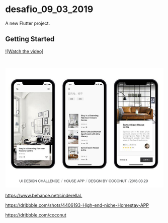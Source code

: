 # desafio_09_03_2019

A new Flutter project.

## Getting Started

[![Watch the video]](https://github.com/Bwolfnoob/desafio_10_03/blob/master/desafio_01_27.mp4)

![]()

![](https://github.com/Bwolfnoob/desafio_10_03/blob/master/photo_2019-03-08_20-59-02.jpg)

https://www.behance.net/cinderellaL

https://dribbble.com/shots/4406193-High-end-niche-Homestay-APP

https://dribbble.com/coconut
